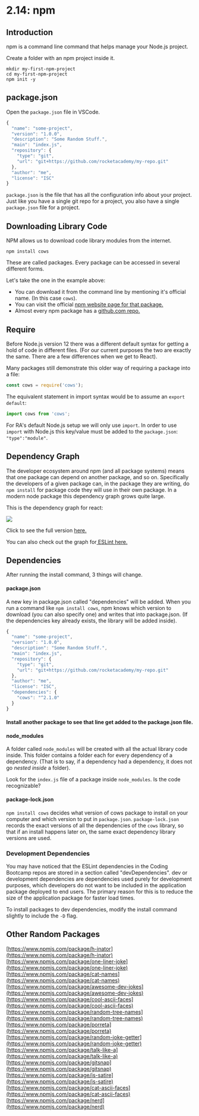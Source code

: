 # 2.14: npm

## Introduction

npm is a command line command that helps manage your Node.js project.

Create a folder with an npm project inside it.

```text
mkdir my-first-npm-project
cd my-first-npm-project
npm init -y
```

## package.json

Open the `package.json` file in VSCode.

```javascript
{
  "name": "some-project",
  "version": "1.0.0",
  "description": "Some Random Stuff.",
  "main": "index.js",
  "repository": {
    "type": "git",
    "url": "git+https://github.com/rocketacademy/my-repo.git"
  },
  "author": "me",
  "license": "ISC"
}
```

`package.json` is the file that has all the configuration info about your project. Just like you have a single git repo for a project, you also have a single `package.json` file for a project.

## Downloading Library Code

NPM allows us to download code library modules from the internet.

```text
npm install cows
```

These are called packages. Every package can be accessed in several different forms.

Let's take the one in the example above:

- You can download it from the command line by mentioning it's official name. \(In this case `cows`\).
- You can visit the official [npm website page for that package.](https://www.npmjs.com/package/cows)
- Almost every npm package has a [github.com repo.](https://github.com/sindresorhus/cows)

## Require

Before Node.js version 12 there was a different default syntax for getting a hold of code in different files. \(For our current purposes the two are exactly the same. There are a few differences when we get to React\).

Many packages still demonstrate this older way of requiring a package into a file:

```javascript
const cows = require('cows');
```

The equivalent statement in import syntax would be to assume an `export default`:

```javascript
import cows from 'cows';
```

For RA's default Node.js setup we will only use `import`. In order to use `import` with Node.js this key/value must be added to the `package.json`: `"type":"module"`.

## Dependency Graph

The developer ecosystem around npm \(and all package systems\) means that one package can depend on another package, and so on. Specifically the developers of a given package can, in the package they are writing, do `npm install` for package code they will use in their own package. In a modern node package this dependency graph grows quite large.

This is the dependency graph for react:

![](https://github.com/rocketacademy/bootcamp-docs/raw/master/images/_dependencies-bgu.png)

Click to see the full version [here.](https://github.com/rocketacademy/bootcamp-docs/raw/master/images/_dependencies-bgu.png)

You can also check out the graph for[ ESLint here. ](http://npm.broofa.com/?q=eslint)

## Dependencies

After running the install command, 3 things will change.

#### package.json

A new key in package.json called "dependencies" will be added. When you run a command like `npm install cows`, npm knows which version to download \(you can also specify one\) and writes that into package.json. \(If the dependencies key already exists, the library will be added inside\).

```javascript
{
  "name": "some-project",
  "version": "1.0.0",
  "description": "Some Random Stuff.",
  "main": "index.js",
  "repository": {
    "type": "git",
    "url": "git+https://github.com/rocketacademy/my-repo.git"
  },
  "author": "me",
  "license": "ISC",
  "dependencies": {
    "cows": "^2.1.0"
  }
}
```

#### Install another package to see that line get added to the package.json file.

#### node_modules

A folder called `node_modules` will be created with all the actual library code inside. This folder contains a folder each for every dependency of a dependency. \(That is to say, if a dependency had a dependency, it does not go _nested inside_ a folder\).

Look for the `index.js` file of a package inside `node_modules`. Is the code recognizable?

#### package-lock.json

`npm install cows` decides what version of cows package to install on your computer and which version to put in `package.json`. `package-lock.json` records the exact versions of all the dependencies of the `cows` library, so that if an install happens later on, the same exact dependency library versions are used.

### Development Dependencies

You may have noticed that the ESLint dependencies in the Coding Bootcamp repos are stored in a section called "devDependencies". dev or development dependencies are dependencies used purely for development purposes, which developers do not want to be included in the application package deployed to end users. The primary reason for this is to reduce the size of the application package for faster load times.

To install packages to dev dependencies, modify the install command slightly to include the `-D` flag.

## Other Random Packages

[https://www.npmjs.com/package/h-inator](https://www.npmjs.com/package/h-inator)  
[https://www.npmjs.com/package/one-liner-joke](https://www.npmjs.com/package/one-liner-joke)  
[https://www.npmjs.com/package/cat-names](https://www.npmjs.com/package/cat-names)  
[https://www.npmjs.com/package/awesome-dev-jokes](https://www.npmjs.com/package/awesome-dev-jokes)  
[https://www.npmjs.com/package/cool-ascii-faces](https://www.npmjs.com/package/cool-ascii-faces)  
[https://www.npmjs.com/package/random-tree-names](https://www.npmjs.com/package/random-tree-names)  
[https://www.npmjs.com/package/porreta](https://www.npmjs.com/package/porreta)  
[https://www.npmjs.com/package/random-joke-getter](https://www.npmjs.com/package/random-joke-getter)  
[https://www.npmjs.com/package/talk-like-a](https://www.npmjs.com/package/talk-like-a)  
[https://www.npmjs.com/package/gitsnap](https://www.npmjs.com/package/gitsnap)  
[https://www.npmjs.com/package/is-satire](https://www.npmjs.com/package/is-satire)  
[https://www.npmjs.com/package/cat-ascii-faces](https://www.npmjs.com/package/cat-ascii-faces)  
[https://www.npmjs.com/package/nerd](https://www.npmjs.com/package/nerd)
